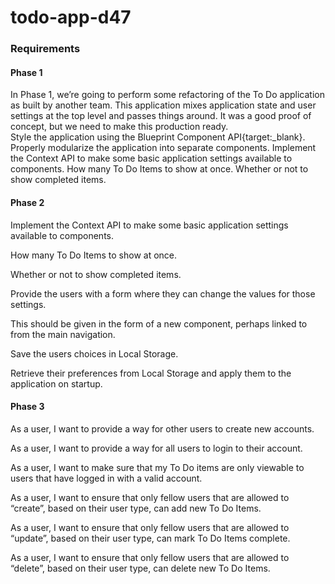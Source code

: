 # todo-app-d47


### Requirements


#### Phase 1
In Phase 1, we’re going to perform some refactoring of the To Do application as built by another team. This application mixes application state and user settings at the top level and passes things around. It was a good proof of concept, but we need to make this production ready.  
Style the application using the Blueprint Component API{target:_blank}. 
Properly modularize the application into separate components. 
Implement the Context API to make some basic application settings available to components. 
How many To Do Items to show at once. 
Whether or not to show completed items. 

#### Phase 2
Implement the Context API to make some basic application settings available to components. 

How many To Do Items to show at once. 

Whether or not to show completed items. 

Provide the users with a form where they can change the values for those settings. 

This should be given in the form of a new component, perhaps linked to from the main navigation. 

Save the users choices in Local Storage. 

Retrieve their preferences from Local Storage and apply them to the application on startup. 

#### Phase 3
As a user, I want to provide a way for other users to create new accounts. 

As a user, I want to provide a way for all users to login to their account. 

As a user, I want to make sure that my To Do items are only viewable to users that have logged in with a valid account.

As a user, I want to ensure that only fellow users that are allowed to “create”, based on their user type, can add new To Do Items. 

As a user, I want to ensure that only fellow users that are allowed to “update”, based on their user type, can mark To Do Items complete. 

As a user, I want to ensure that only fellow users that are allowed to “delete”, based on their user type, can delete new To Do Items. 
